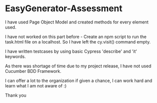 # EasyGenerator-Assessment

I have used Page Object Model and created methods for every element used.

I have not worked on this part before - Create an npm script to run the task.html file on a localhost.
So I have left the cy.visit() command empty.

I have written testcases by using basic Cypress 'describe' and 'it' keywords.

As there was shortage of time due to my project release, I have not used Cucumber BDD Framework.

I can offer a lot to the organization if given a chance, I can work hard and learn what I am not aware of :)

Thank you
